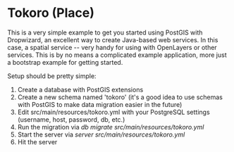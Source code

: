# Tokoro (Place)

This is a very simple example to get you started using PostGIS with Dropwizard, an excellent way to create Java-based web services. 
In this case, a spatial service -- very handy for using with OpenLayers or other services. This is by no means a complicated example 
application, more just a bootstrap example for getting started. 

Setup should be pretty simple:

1. Create a database with PostGIS extensions
2. Create a new schema named 'tokoro' (it's a good idea to use schemas with PostGIS to make data migration easier in the future)
3. Edit src/main/resources/tokoro.yml with your PostgreSQL settings (username, host, password, db, etc.)
4. Run the migration via _db migrate src/main/resources/tokoro.yml_
5. Start the server via _server src/main/resources/tokoro.yml_
6. Hit the server

